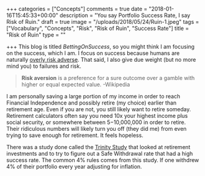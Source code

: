 +++
categories = ["Concepts"]
comments = true
date = "2018-01-16T15:45:33+00:00"
description = "You say Portfolio Success Rate, I say Risk of Ruin."
draft = true
image = "/uploads/2018/05/24/Ruin-1.jpeg"
tags = ["Vocabulary", "Concepts", "Risk", "Risk of Ruin", "Success Rate"]
title = "Risk of Ruin"
type = ""

+++
This blog is titled _BettingOnSuccess_, so you might  think I am focusing on the success, which I am. I focus on success because humans are naturally [overly risk adverse](https://hbr.org/2013/07/hidden-danger-of-being-risk-averse "hidden danger of being risk averse"). That said, I also give due weight (but no more mind you) to failures and risk. 

> **Risk aversion** is a preference for a sure outcome over a gamble with higher or equal expected value. -Wikipedia

I am personally saving a large portion of my income in order to reach Financial Independence and possibly retire (my choice) earlier than retirement age. Even if you are not, you still likely want to retire someday. Retirement calculators often say you need 10x your highest income plus social security, or somewhere between $5-$10,000,000 in order to retire. Their ridiculous numbers will likely turn you off (they did me) from even trying to save enough for retirement. It feels hopeless.

There was a study done called the [Trinity Study](https://www.forbes.com/sites/wadepfau/2018/01/16/the-trinity-study-and-portfolio-success-rates-updated-to-2018/#5d31aa3b6860 "Trinity Study updated 2018") that looked at retirement investments and to try to figure out a Safe Withdrawal rate that had a high success rate. The common 4% rules comes from this study. If one withdrew 4% of their portfolio every year adjusting for inflation.